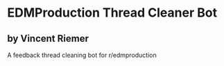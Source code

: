# EDMProduction Thread Cleaner Bot
## by Vincent Riemer

A feedback thread cleaning bot for r/edmproduction